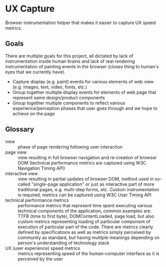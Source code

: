 # UX Capture
Browser instrumentation helper that makes it easier to capture UX speed metrics.

## Goals
There are multiple goals for this project, all dictated by lack of instrumentation inside human brains and lack of real rendering instrumentation of painting events in the browser (closes thing to human's eyes that we currently have).

* Capture display (e.g. paint) events for various elements of web view (e.g. images, text, video, fonts, etc.)
* Group together multiple display events for elements of web page that represent same design/product components
* Group together multiple components to reflect various experience/perception phases that user goes through and we hope to achieve on the page

## Glossary
<dl>
  <dt>view</dt>
  <dd>phase of page rendering following user interaction</dd>

  <dt>page view</dt>
  <dd>view resulting in full browser navigation and re-creation of browser DOM (technical performance metrics are captured using W3C Navigation Timing API)</dd>

  <dt>interactive view</dt>
  <dd>view resulting in partial updates of browser DOM, method used in so-called "single-page application" or just as interactive part of more traditional pages, e.g. multi-step forms, etc. Custom instrumentation is required, metrics can be captured using W3C User Timing API</dd>

  <dt>technical performance metrics</dt>
  <dd>performance metrics that represent time spent executing various technical components of the application, common examples are: TTFB (time to first byte), DOMContentLoaded, page load, but also custom metrics representing loading of particular component of execution of particular part of the code. There are metrics clearly defined by specifications as well as metrics simply perceived by community as standard, but having multiple meanings depending on person's understanding of technology stack</dd>

  <dt>UX (user experience) speed metrics</dt>
  <dd>metrics representing speed of the human-computer interface as it is perceived by the user</dd>
</dl>
